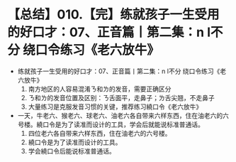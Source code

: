# 【总结】010.【完】练就孩子一生受用的好口才：07、正音篇丨第二集：n l不分 绕口令练习《老六放牛》

-   练就孩子一生受用的好口才：07、正音篇丨第二集：n l不分 绕口令练习《老六放牛》
    1.  南方地区的人容易混淆ㄋ和ㄌ的发音，需要正确区分
    2.  ㄋ和ㄌ的发音位置及区别：ㄋ舌面平，走鼻子；ㄌ舌尖翘，不走鼻子
    3.  大量练习是克服发音习惯的关键，推荐练习繞口令《老六放牛》
-   一天，牛老六、猴老六、球老六、油老六各自带来六样东西，住在油老六的六号楼。繞口令是为了读准而设计的工具，学会后就能说标准普通话。
    1.  四位老六各自带来六样东西，住在油老六的六号楼。
    2.  繞口令是为了读准而设计的工具。
    3.  学会繞口令后能说标准普通话。